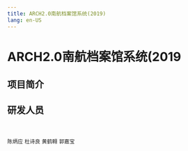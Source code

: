 ```yaml
---
title: ARCH2.0南航档案馆系统(2019)
lang: en-US
---
```


# ARCH2.0南航档案馆系统(2019

## 项目简介
## 研发人员

<br/>

`陈炳应` `杜诗良` `黄鹤翱` `郭嘉宝` 

<br/>



